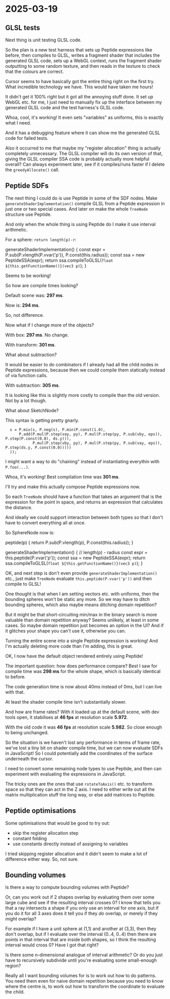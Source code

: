 # 2025-03-19

## GLSL tests

Next thing is unit testing GLSL code.

So the plan is a new test harness that sets up Peptide expressions like
before, then compiles to GLSL, writes a fragment shader that includes
the generated GLSL code, sets up a WebGL context, runs the fragment
shader outputting to some random texture, and then reads in the texture
to check that the colours are correct.

Cursor seems to have basically got the entire thing right on the first
try. What incredible technology we have. This would have taken me hours!

It didn't get it 100% right but it got all the annoying stuff done.
It set up WebGL etc. for me, I just need to manually fix up the interface
between my generated GLSL code and the test harness's GLSL code.

Whoa, cool, it's working! It even sets "variables" as uniforms, this is
exactly what I need.

And it has a debugging feature where it can show me the generated GLSL
code for failed tests.

Also it occurred to me that maybe my "register allocation" thing is
actually completely unnecessary. The GLSL compiler will do its own
version of that, giving the GLSL compiler SSA code is probably actually
more helpful overall? Can always experiment later, see if it compiles/runs
faster if I delete the `greedyAllocate()` call.

## Peptide SDFs

The next thing I could do is use Peptide in some of the SDF
nodes. Make `generateShaderImplementation()` compile GLSL from a Peptide
expression in just one or two special cases. And later on make
the whole `TreeNode` structure use Peptide.

And only when the whole thing is using Peptide do I make it use
interval arithmetic.

For a sphere: `return length(p)-r`:

  generateShaderImplementation() {
    const expr = P.sub(P.vlength(P.vvar('p')), P.const(this.radius));
    const ssa = new PeptideSSA(expr);
    return ssa.compileToGLSL(`float ${this.getFunctionName()}(vec3 p)`);
  }

Seems to be working!

So how are compile times looking?

Default scene was: **297 ms**.

Now is: **294 ms**.

So, not difference.

Now what if I change more of the objects?

With box: **297 ms**. No change.

With transform: **301 ms**.

What about subtraction?

It would be easier to do combinators if I already had all the child
nodes in Peptide expressions, because then we could compile them
statically instead of via function calls.

With subtraction: **305 ms**.

It is looking like this is slightly more costly to compile than the
old version. Not by a lot though.

What about SketchNode?

This syntax is getting pretty gnarly.

      s = P.mix(s, P.neg(s), P.min(P.const(1.0),
          P.add(P.mul(P.step(vay, py), P.mul(P.step(py, P.sub(vby, eps)), P.step(P.const(0.0), ds.y))),
                P.mul(P.step(vby, py), P.mul(P.step(py, P.sub(vay, eps)), P.step(ds.y, P.const(0.0)))))
      ));

I might want a way to do "chaining" instead of instantiating
everythin with `P.foo(...)`.

Whoa, it's working! Best compilation time was **301 ms**.

I'll try and make this actually compose Peptide expressions now.

So each `TreeNode` should have a function that takes an argument that
is the expression for the point in space, and returns an
expression that calculates the distance.

And ideally we could support interaction between both types so that
I don't have to convert everything all at once.

So SphereNode now is:

  peptide(p) {
    return P.sub(P.vlength(p), P.const(this.radius));
  }

  generateShaderImplementation() {
    // length(p) - radius
    const expr = this.peptide(P.vvar('p'));
    const ssa = new PeptideSSA(expr);
    return ssa.compileToGLSL(`float ${this.getFunctionName()}(vec3 p)`);
  }

OK, and next step is don't even provide `generateShaderImplementation()`
etc., just make `TreeNode` evaluate `this.peptide(P.vvar('p'))` and then
compile to GLSL!

One thought is that when I am setting vectors etc. with uniforms, then
the bounding spheres won't be static any more. So we may have to ditch
bounding spheres, which also maybe means ditching domain repetition?

But it might be that short-circuiting min/max in the binary search
is more valuable than domain repetition anyway? Seems unlikely, at least
in some cases. So maybe domain repetition just becomes an option in the
UI? And if it glitches your shape you can't use it, otherwise you can.

Turning the entire scene into a single Peptide expression is working!
And I'm actually deleting more code than I'm adding, this is great.

OK, I now have the default object rendered entirely using Peptide!

The important question: how does performance compare? Best I saw
for compile time was **298 ms** for the whole shape, which is basically
identical to before.

The code generation time is now about 40ms instead of 0ms, but I can
live with that.

At least the shader compile time isn't substantially slower.

And how are frame rates? With it loaded up at the default scene, with
dev tools open, it stabilises at **46 fps** at resolution scale
**5.972**.

With the old code it was **46 fps** at resolution scale **5.982**.
So close enough to being unchanged.

So the situation is we haven't lost any performance in terms of frame
rate, we've lost a tiny bit on shader compile time, but we can now
evaluate SDFs in JavaScript! So I could potentially add the coordinates of
the surface underneath the cursor.

I need to convert some remaining node types to use Peptide, and then
can experiment with evaluating the expressions in JavaScript.

The tricky ones are the ones that use `rotateToAxis()` etc. to 
transform space so that they can act in the Z axis. I need to either
write out all the matrix multiplication stuff the long way,
or else add matrices to Peptide.

## Peptide optimisations

Some optimisations that would be good to try out:

 * skip the register allocation step
 * constant folding
 * use constants directly instead of assigning to variables

I tried skipping register allocation and it didn't seem to make a
lot of difference either way. So, not sure.

## Bounding volumes

Is there a way to compute bounding volumes with Peptide?

Or, can you work out if 2 shapes overlap by evaluating them over
some large cube and see if the resulting interval crosses 0? I know
that tells you that a ray intersects a shape if you only use an
interval for one axis, but if you do it for all 3 axes does it
tell you if they *do* overlap, or merely if they *might* overlap?

For example if I have a unit sphere at (1,1) and another at (3,3),
then they don't overlap, but if I evaluate over the interval
(0..4, 0..4) then there are points in that interval that are inside
both shapes, so I think the resulting interval would cross 0?
Have I got that right?

Is there some n-dimensional analogue of interval arithmetic? Or do
you just have to recursively subdivide until you're evaluating some
small-enough region?

Really all I want bounding volumes for is to work out how to do
patterns. You need them even for naive domain repetition because you
need to know where the centre is, to work out how to transform the
coordinate to evaluate the child.
